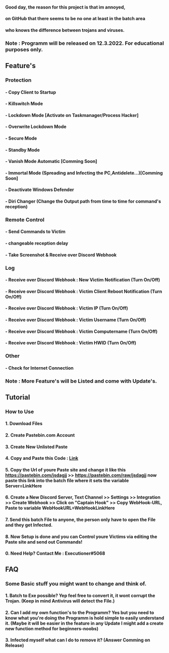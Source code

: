 #### Good day, the reason for this project is that im annoyed,
#### on GitHub that there seems to be no one at least in the batch area
#### who knows the difference between trojans and viruses.

### Note : Programm will be released on 12.3.2022. For educational purposes only.



## Feature's

### Protection
#### 	- Copy Client to Startup
#### 	- Killswitch Mode
#### 	- Lockdown Mode [Activate on Taskmanager/Process Hacker]
#### 	- Overwrite Lockdown Mode
#### 	- Secure Mode
####	- Standby Mode
#### 	- Vanish Mode Automatic [Comming Soon]
#### 	- Immortal Mode (Spreading and Infecting the PC,Antidelete...)[Comming Soon]
####  - Deactivate Windows Defender
####  - Diri Changer (Change the Output path from time to time for command's reception)

### Remote Control 
#### 	- Send Commands to Victim
#### 	  - changeable reception delay
#### 	- Take Screenshot & Receive over Discord Webhook

### Log
#### 	- Receive over Discord Webhook : New Victim Notification           (Turn On/Off)
#### 	- Receive over Discord Webhook : Victim Client Reboot Notification (Turn On/Off)
#### 	- Receive over Discord Webhook : Victim IP                         (Turn On/Off)
#### 	- Receive over Discord Webhook : Victim Username                   (Turn On/Off)
#### 	- Receive over Discord Webhook : Victim Computername               (Turn On/Off)
#### 	- Receive over Discord Webhook : Victim HWID                       (Turn On/Off)

### Other
#### 	- Check for Internet Connection

### Note : More Feature's will be Listed and come with Update's.


## Tutorial

### How to Use
####  1. Download Files
####  2. Create Pastebin.com Account
####  3. Create New Unlisted Paste
####  4. Copy and Paste this Code : [Link](https://pastebin.com/TPNfDEu7)
####  5. Copy the Url of youre Paste site and change it like this https://pastebin.com/jsdagjj >> https://pastebin.com/raw/jsdagjj now paste this link into the              batch file where it sets the variable Server=LinkHere
####  6. Create a New Discord Server, Text Channel >> Settings >> Integration >> Create Webhook >> Click on "Captain Hook" >> Copy WebHook-URL, Paste to variable WebHookURL=WebHookLinkHere
####  7. Send this batch File to anyone, the person only have to open the File and they get Infected.
####  8. Now Setup is done and you can Control youre Victims via editing the Paste site and send out Commands!
####  0. Need Help? Contact Me : Executioner#5068

## FAQ

### Some Basic stuff you might want to change and think of.
####  1. Batch to Exe possible? Yep feel free to convert it, it wont corrupt the Trojan. (Keep in mind Antivirus will detect the File.)
####  2. Can I add my own function's to the Programm? Yes but you need to know what you're doing the Programm is hold simple to easily understand it. (Maybe it will be easier in the feature in any Update I might add a create new function method for beginners-noobs)
####  3. Infected myself what can I do to remove it? (Answer Comming on Release)
